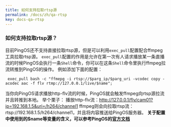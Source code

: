```yaml
---
title: 如何支持拉取rtsp源
permalink: /docs/zh/qa-rtsp
key: docs-qa-rtsp
---
```


### 如何支持拉取rtsp源？
目前PingOS还不支持直接拉取rtsp源，但是可以利用`exec_pull`配置配合ffmpeg工具拉取rtsp源。
`exec_pull`配置的作用是允许在第一次有人请求播放某一条直播流的时候PingOS会执行一条`Shell`命令，你可以在这条`Shell`命令里执行ffmpeg拉流转推到PingOS的操作。
例如添加下面的配置：
```nginx
 exec_pull bash -c "ffmepg -i rtsp://$parg_ip/$parg_uri -vcodec copy -acodec aac -f flv rtmp://127.0.0.1/live/$name";
```
当你向PingOS请求播放http-flv流的时候，PingOS就会触发ffmpeg向rtsp源拉流并且转推到本地。
举个栗子：
播放http-flv流：http://127.0.0.1/flv/cam01?ip=192.168.1.5&uri=/h264/channel1
ffmpeg则会向拉取rtsp流：rtsp://192.168.1.5/h264/channel1，并且将内容推送给PingOS服务器。
**关于配置中使用到的$name等变量的含义，可以参考PingOS的[官方文档](https://pingos.io/docs/zh/config-var)**
